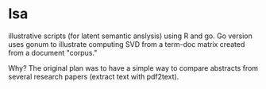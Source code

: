 # lsa
illustrative scripts (for latent semantic anslysis) using R and go. Go version uses gonum to illustrate computing SVD from a term-doc matrix created from a document "corpus." 

Why? The original plan was to have a simple way to compare abstracts from several research papers (extract text with pdf2text).
